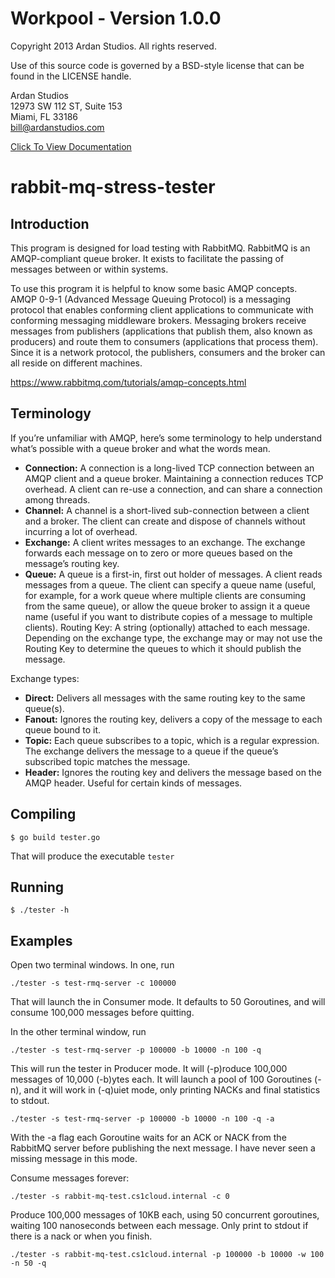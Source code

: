 # Workpool - Version 1.0.0

Copyright 2013 Ardan Studios. All rights reserved.

Use of this source code is governed by a BSD-style license that can be found in the LICENSE handle.

Ardan Studios<br />
12973 SW 112 ST, Suite 153<br />
Miami, FL 33186<br />
bill@ardanstudios.com<br />

[Click To View Documentation](http://godoc.org/github.com/goinggo/utilities/v1/workpool)





rabbit-mq-stress-tester
=======================

Introduction
------------

This program is designed for load testing with RabbitMQ. RabbitMQ is an AMQP-compliant queue broker. It exists to facilitate the passing of messages between or within systems.

To use this program it is helpful to know some basic AMQP concepts.  AMQP 0-9-1 (Advanced Message Queuing Protocol) is a messaging protocol that enables conforming client applications to communicate with conforming messaging middleware brokers. Messaging brokers receive messages from publishers (applications that publish them, also known as producers) and route them to consumers (applications that process them).  Since it is a network protocol, the publishers, consumers and the broker can all reside on different machines.

https://www.rabbitmq.com/tutorials/amqp-concepts.html

Terminology
-----------

If you’re unfamiliar with AMQP, here’s some terminology to help understand what’s possible with a queue broker and what the words mean.

* **Connection:** A connection is a long-lived TCP connection between an AMQP client and a queue broker. Maintaining a connection reduces TCP overhead. A client can re-use a connection, and can share a connection among threads.
* **Channel:** A channel is a short-lived sub-connection between a client and a broker. The client can create and dispose of channels without incurring a lot of overhead.
* **Exchange:** A client writes messages to an exchange. The exchange forwards each message on to zero or more queues based on the message’s routing key.
* **Queue:** A queue is a first-in, first out holder of messages. A client reads messages from a queue. The client can specify a queue name (useful, for example, for a work queue where multiple clients are consuming from the same queue), or allow the queue broker to assign it a queue name (useful if you want to distribute copies of a message to multiple clients).
Routing Key: A string (optionally) attached to each message. Depending on the exchange type, the exchange may or may not use the Routing Key to determine the queues to which it should publish the message.

Exchange types:

* **Direct:** Delivers all messages with the same routing key to the same queue(s).
* **Fanout:** Ignores the routing key, delivers a copy of the message to each queue bound to it.
* **Topic:** Each queue subscribes to a topic, which is a regular expression. The exchange delivers the message to a queue if the queue’s subscribed topic matches the message.
* **Header:** Ignores the routing key and delivers the message based on the AMQP header. Useful for certain kinds of messages.

Compiling
---------

    $ go build tester.go

That will produce the executable `tester`

Running
-------

    $ ./tester -h

Examples
--------
Open two terminal windows. In one, run

    ./tester -s test-rmq-server -c 100000

That will launch the in Consumer mode. It defaults to 50 Goroutines, and will consume 100,000 messages before quitting.

In the other terminal window, run

    ./tester -s test-rmq-server -p 100000 -b 10000 -n 100 -q

This will run the tester in Producer mode. It will (-p)roduce 100,000 messages of 10,000 (-b)ytes each. It will launch a pool of 100 Goroutines (-n), and it will work in (-q)uiet mode, only printing NACKs and final statistics to stdout.

    ./tester -s test-rmq-server -p 100000 -b 10000 -n 100 -q -a

With the -a flag each Goroutine waits for an ACK or NACK from the RabbitMQ server before publishing the next message. I have never seen a missing message in this mode.

Consume messages forever:

    ./tester -s rabbit-mq-test.cs1cloud.internal -c 0

Produce 100,000 messages of 10KB each, using 50 concurrent goroutines, waiting 100 nanoseconds between each message. Only print to stdout if there is a nack or when you finish.

    ./tester -s rabbit-mq-test.cs1cloud.internal -p 100000 -b 10000 -w 100 -n 50 -q
